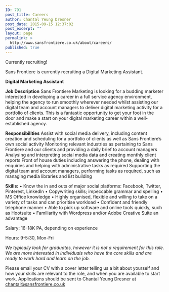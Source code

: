 ```yaml
---
ID: 791
post_title: Careers
author: Chantal Yeung Dresner
post_date: 2015-09-15 12:37:02
post_excerpt: ""
layout: page
permalink: >
  http://www.sansfrontiere.co.uk/about/careers/
published: true
---
```

Currently recruiting!

Sans Frontiere is currently recruiting a Digital Marketing Assistant.

<strong>Digital Marketing Assistant</strong>

<strong>Job Description</strong>
Sans Frontiere Marketing is looking for a budding marketer interested in developing a career in a full service agency environment, helping the agency to run smoothly wherever needed whilst assisting our digital team and account managers to deliver digital marketing activity for a portfolio of clients.
This is a fantastic opportunity to get your foot in the door and make a start on your digital marketing career within a well-established agency.

<strong>Responsibilities</strong>
Assist with social media delivery, including content creation and scheduling for a portfolio of clients as well as Sans Frontiere’s own social activity
Monitoring relevant industries as pertaining to Sans Frontiere and our clients and providing a daily brief to account managers
Analysing and interpreting social media data and creating monthly client reports
Front of house duties including answering the phone, dealing with enquiries and helping with administrative tasks as required
Supporting the digital team and account managers, performing tasks as required, such as managing media libraries and list building

<strong>Skills:</strong>
• Know the in and outs of major social platforms: Facebook, Twitter, Pinterest, LinkedIn
• Copywriting skills; impeccable grammar and spelling
• MS Office knowledge
• Highly organised, flexible and willing to take on a variety of tasks and can prioritise workload
• Confident and friendly telephone manner
• Able to pick up software and online tools quickly, such as Hootsuite
• Familiarity with Wordpress and/or Adobe Creative Suite an advantage

Salary: 16-18K PA, depending on experience

Hours: 9-5:30, Mon-Fri

<em>We typically look for graduates, however it is not a requirement for this role. We are more interested in individuals who have the core skills and are ready to work hard and learn on the job.</em>

Please email your CV with a cover letter telling us a bit about yourself and how your skills are relevant to the role, and when you are available to start work. Applications should be sent to Chantal Yeung Dresner at chantal@sansfrontiere.co.uk